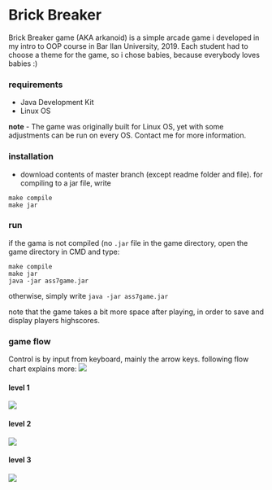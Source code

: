 # Brick Breaker

Brick Breaker game (AKA arkanoid) is a simple arcade game i developed in my intro to OOP course in Bar Ilan University, 2019. Each student had to choose a theme for the game, so i chose babies, because everybody loves babies :)

### requirements
 - Java Development Kit
 - Linux OS
 
**note** - The game was originally built for Linux OS,
yet with some adjustments can be run on every OS. Contact me for more information.

### installation
 - download contents of master branch (except readme folder and file).
for compiling to a jar file, write
```
make compile
make jar
```

### run
if the gama is not compiled (no `.jar` file in the game directory, 
open the game directory in CMD and type:
```
make compile
make jar
java -jar ass7game.jar
```

otherwise, simply write `java -jar ass7game.jar`

note that the game takes a bit more space after playing, in order to save and display players highscores.

### game flow
Control is by input from keyboard, mainly the arrow keys. following flow chart explains more:
![](https://github.com/yehonatansofri/Brick-Breaker-Game/blob/master/readme/gameflow.png)
#### level 1
![](https://github.com/yehonatansofri/Brick-Breaker-Game/blob/master/readme/level1.png)
#### level 2
![](https://github.com/yehonatansofri/Brick-Breaker-Game/blob/master/readme/level2.png)
#### level 3
![](https://github.com/yehonatansofri/Brick-Breaker-Game/blob/master/readme/level3.png)
